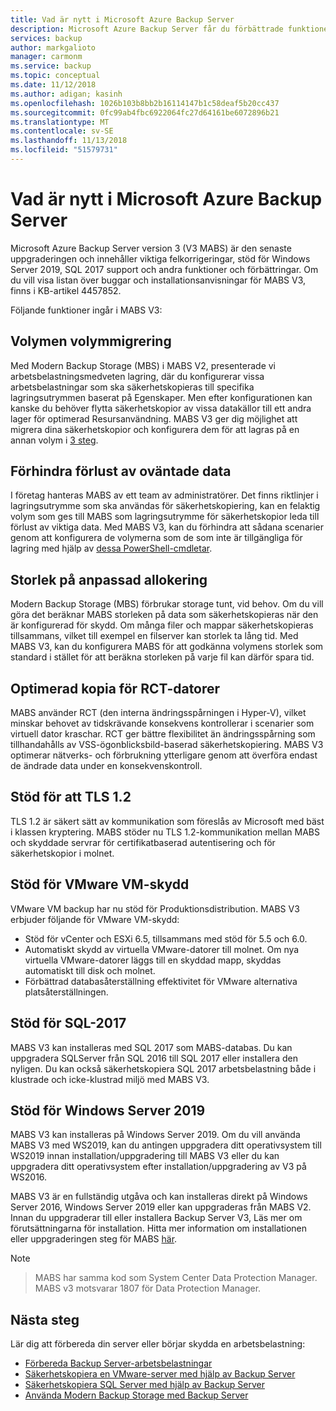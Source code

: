 ```yaml
---
title: Vad är nytt i Microsoft Azure Backup Server
description: Microsoft Azure Backup Server får du förbättrade funktioner som säkerhetskopiering för att skydda virtuella datorer, filer och mappar, arbetsbelastningar och mycket mer. Lär dig mer om att installera eller uppgradera till Azure Backup Server V3.
services: backup
author: markgalioto
manager: carmonm
ms.service: backup
ms.topic: conceptual
ms.date: 11/12/2018
ms.author: adigan; kasinh
ms.openlocfilehash: 1026b103b8bb2b16114147b1c58deaf5b20cc437
ms.sourcegitcommit: 0fc99ab4fbc6922064fc27d64161be6072896b21
ms.translationtype: MT
ms.contentlocale: sv-SE
ms.lasthandoff: 11/13/2018
ms.locfileid: "51579731"
---
```

# <a name="whats-new-in-microsoft-azure-backup-server"></a>Vad är nytt i Microsoft Azure Backup Server

Microsoft Azure Backup Server version 3 (V3 MABS) är den senaste uppgraderingen och innehåller viktiga felkorrigeringar, stöd för Windows Server 2019, SQL 2017 support och andra funktioner och förbättringar. Om du vill visa listan över buggar och installationsanvisningar för MABS V3, finns i KB-artikel 4457852.

Följande funktioner ingår i MABS V3:

## <a name="volume-to-volume-migration"></a>Volymen volymmigrering
Med Modern Backup Storage (MBS) i MABS V2, presenterade vi arbetsbelastningsmedveten lagring, där du konfigurerar vissa arbetsbelastningar som ska säkerhetskopieras till specifika lagringsutrymmen baserat på Egenskaper. Men efter konfigurationen kan kanske du behöver flytta säkerhetskopior av vissa datakällor till ett andra lager för optimerad Resursanvändning. MABS V3 ger dig möjlighet att migrera dina säkerhetskopior och konfigurera dem för att lagras på en annan volym i [3 steg](https://blogs.technet.microsoft.com/dpm/2017/10/24/storage-migration-with-dpm-2016-mbs/).

## <a name="prevent-unexpected-data-loss"></a>Förhindra förlust av oväntade data
I företag hanteras MABS av ett team av administratörer. Det finns riktlinjer i lagringsutrymme som ska användas för säkerhetskopiering, kan en felaktig volym som ges till MABS som lagringsutrymme för säkerhetskopior leda till förlust av viktiga data. Med MABS V3, kan du förhindra att sådana scenarier genom att konfigurera de volymerna som de som inte är tillgängliga för lagring med hjälp av [dessa PowerShell-cmdletar](https://docs.microsoft.com/system-center/dpm/add-storage#volume-exclusion).

## <a name="custom-size-allocation"></a>Storlek på anpassad allokering
Modern Backup Storage (MBS) förbrukar storage tunt, vid behov. Om du vill göra det beräknar MABS storleken på data som säkerhetskopieras när den är konfigurerad för skydd. Om många filer och mappar säkerhetskopieras tillsammans, vilket till exempel en filserver kan storlek ta lång tid. Med MABS V3, kan du konfigurera MABS för att godkänna volymens storlek som standard i stället för att beräkna storleken på varje fil kan därför spara tid.

## <a name="optimized-cc-for-rct-vms"></a>Optimerad kopia för RCT-datorer
MABS använder RCT (den interna ändringsspårningen i Hyper-V), vilket minskar behovet av tidskrävande konsekvens kontrollerar i scenarier som virtuell dator kraschar. RCT ger bättre flexibilitet än ändringsspårning som tillhandahålls av VSS-ögonblicksbild-baserad säkerhetskopiering. MABS V3 optimerar nätverks- och förbrukning ytterligare genom att överföra endast de ändrade data under en konsekvenskontroll.

## <a name="support-to-tls-12"></a>Stöd för att TLS 1.2
TLS 1.2 är säkert sätt av kommunikation som föreslås av Microsoft med bäst i klassen kryptering. MABS stöder nu TLS 1.2-kommunikation mellan MABS och skyddade servrar för certifikatbaserad autentisering och för säkerhetskopior i molnet.

## <a name="vmware-vm-protection-support"></a>Stöd för VMware VM-skydd
VMware VM backup har nu stöd för Produktionsdistribution. MABS V3 erbjuder följande för VMware VM-skydd:

-   Stöd för vCenter och ESXi 6.5, tillsammans med stöd för 5.5 och 6.0.
- Automatiskt skydd av virtuella VMware-datorer till molnet. Om nya virtuella VMware-datorer läggs till en skyddad mapp, skyddas automatiskt till disk och molnet.
- Förbättrad databasåterställning effektivitet för VMware alternativa platsåterställningen.

## <a name="sql-2017-support"></a>Stöd för SQL-2017
MABS V3 kan installeras med SQL 2017 som MABS-databas. Du kan uppgradera SQLServer från SQL 2016 till SQL 2017 eller installera den nyligen. Du kan också säkerhetskopiera SQL 2017 arbetsbelastning både i klustrade och icke-klustrad miljö med MABS V3.

## <a name="windows-server-2019-support"></a>Stöd för Windows Server 2019
MABS V3 kan installeras på Windows Server 2019. Om du vill använda MABS V3 med WS2019, kan du antingen uppgradera ditt operativsystem till WS2019 innan installation/uppgradering till MABS V3 eller du kan uppgradera ditt operativsystem efter installation/uppgradering av V3 på WS2016.

MABS V3 är en fullständig utgåva och kan installeras direkt på Windows Server 2016, Windows Server 2019 eller kan uppgraderas från MABS V2. Innan du uppgraderar till eller installera Backup Server V3, Läs mer om förutsättningarna för installation.
Hitta mer information om installationen eller uppgraderingen steg för MABS [här](https://docs.microsoft.com/azure/backup/backup-azure-microsoft-azure-backup#software-package).


> [!NOTE]

> MABS har samma kod som System Center Data Protection Manager. MABS v3 motsvarar 1807 för Data Protection Manager.

## <a name="next-steps"></a>Nästa steg

Lär dig att förbereda din server eller börjar skydda en arbetsbelastning:
- [Förbereda Backup Server-arbetsbelastningar](backup-azure-microsoft-azure-backup.md)
- [Säkerhetskopiera en VMware-server med hjälp av Backup Server](backup-azure-backup-server-vmware.md)
- [Säkerhetskopiera SQL Server med hjälp av Backup Server](backup-azure-sql-mabs.md)
- [Använda Modern Backup Storage med Backup Server](backup-mabs-add-storage.md)
